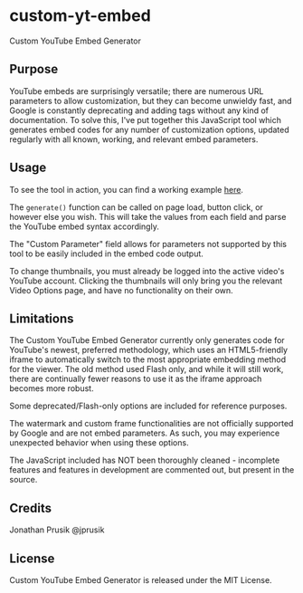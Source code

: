 custom-yt-embed
===============
Custom YouTube Embed Generator

Purpose
-------
YouTube embeds are surprisingly versatile; there are numerous URL parameters to allow customization, but they can become unwieldy fast, and Google is constantly deprecating and adding tags without any kind of documentation. To solve this, I've put together this JavaScript tool which generates embed codes for any number of customization options, updated regularly with all known, working, and relevant embed parameters.

Usage
-----
To see the tool in action, you can find a working example [here](http://www.classynemesis.com/projects/ytembed/).

The `generate()` function can be called on page load, button click, or however else you wish. This will take the values from each field and parse the YouTube embed syntax accordingly.

The "Custom Parameter" field allows for parameters not supported by this tool to be easily included in the embed code output.

To change thumbnails, you must already be logged into the active video's YouTube account. Clicking the thumbnails will only bring you the relevant Video Options page, and have no functionality on their own.

Limitations
-----------
The Custom YouTube Embed Generator currently only generates code for YouTube's newest, preferred methodology, which uses an HTML5-friendly iframe to automatically switch to the most appropriate embedding method for the viewer. The old method used Flash only, and while it will still work, there are continually fewer reasons to use it as the iframe approach becomes more robust.

Some deprecated/Flash-only options are included for reference purposes.

The watermark and custom frame functionalities are not officially supported by Google and are not embed parameters. As such, you may experience unexpected behavior when using these options.

The JavaScript included has NOT been thoroughly cleaned - incomplete features and features in development are commented out, but present in the source.

Credits
-------
Jonathan Prusik @jprusik

License
-------
Custom YouTube Embed Generator is released under the MIT License.
